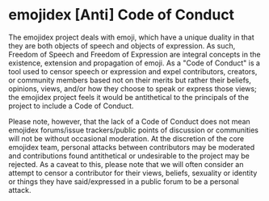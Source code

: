 emojidex [Anti] Code of Conduct
===============================

The emojidex project deals with emoji, which have a unique duality in that they are both objects 
of speech and objects of expression. As such, Freedom of Speech and Freedom of Expression are 
integral concepts in the existence, extension and propagation of emoji. As a "Code of Conduct" 
is a tool used to censor speech or expression and expel contributors, creators, or community 
members based not on their merits but rather their beliefs, opinions, views, and/or how they 
choose to speak or express those views; the emojidex project feels it would be antithetical to 
the principals of the project to include a Code of Conduct.
  
Please note, however, that the lack of a Code of Conduct does not mean emojidex forums/issue 
trackers/public points of discussion or communities will not be without occasional moderation. At 
the discretion of the core emojidex team, personal attacks between contributors may be moderated 
and contributions found antithetical or undesirable to the project may be rejected. As a caveat 
to this, please note that we will often consider an attempt to censor a contributor for their 
views, beliefs, sexuality or identity or things they have said/expressed in a public forum to be 
a personal attack.
